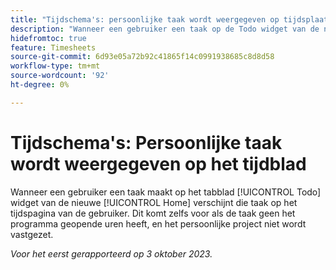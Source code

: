 ```yaml
---
title: "Tijdschema's: persoonlijke taak wordt weergegeven op tijdsplaat"
description: "Wanneer een gebruiker een taak op de Todo widget van de nieuwe ervaring van het Huis creeert, verschijnt die taak op timesheet van de gebruiker. Dit komt zelfs voor als de taak geen het programma geopende uren heeft, en het persoonlijke project niet wordt vastgezet."
hidefromtoc: true
feature: Timesheets
source-git-commit: 6d93e05a72b92c41865f14c0991938685c8d8d58
workflow-type: tm+mt
source-wordcount: '92'
ht-degree: 0%

---
```



# Tijdschema&#39;s: Persoonlijke taak wordt weergegeven op het tijdblad

Wanneer een gebruiker een taak maakt op het tabblad [!UICONTROL Todo] widget van de nieuwe [!UICONTROL Home] verschijnt die taak op het tijdspagina van de gebruiker. Dit komt zelfs voor als de taak geen het programma geopende uren heeft, en het persoonlijke project niet wordt vastgezet.

_Voor het eerst gerapporteerd op 3 oktober 2023._
